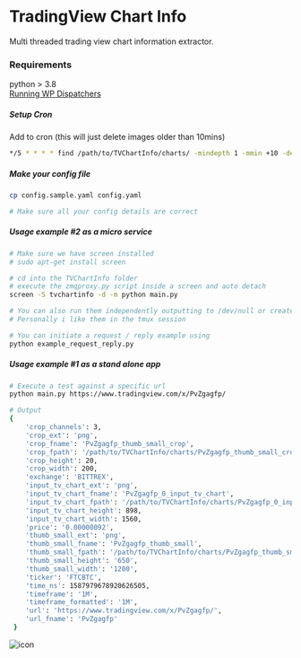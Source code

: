 # TradingView Chart Info

Multi threaded trading view chart information extractor.

### Requirements
python > 3.8  
[Running WP Dispatchers](https://github.com/Whalepool/Dispatchers)   

##### Setup Cron 
Add to cron (this will just delete images older than 10mins) 
```bash
*/5 * * * * find /path/to/TVChartInfo/charts/ -mindepth 1 -mmin +10 -delete
```

##### Make your config file
```bash
cp config.sample.yaml config.yaml

# Make sure all your config details are correct
```
  
##### Usage example #2 as a micro service   
```bash 
# Make sure we have screen installed
# sudo apt-get install screen 

# cd into the TVChartInfo folder
# execute the zmqproxy.py script inside a screen and auto detach 
screen -S tvchartinfo -d -m python main.py 

# You can also run them independently outputting to /dev/null or create service files for systemd etc.
# Personally i like them in the tmux session

# You can initiate a request / reply example using 
python example_request_reply.py 
```  

##### Usage example #1 as a stand alone app
```bash 
# Execute a test against a specific url 
python main.py https://www.tradingview.com/x/PvZgagfp/

# Output
{
	'crop_channels': 3,
	'crop_ext': 'png',
	'crop_fname': 'PvZgagfp_thumb_small_crop',
	'crop_fpath': '/path/to/TVChartInfo/charts/PvZgagfp_thumb_small_crop.png',
	'crop_height': 20,
	'crop_width': 200,
	'exchange': 'BITTREX',
	'input_tv_chart_ext': 'png',
	'input_tv_chart_fname': 'PvZgagfp_0_input_tv_chart',
	'input_tv_chart_fpath': '/path/to/TVChartInfo/charts/PvZgagfp_0_input_tv_chart.png',
	'input_tv_chart_height': 898,
	'input_tv_chart_width': 1560,
	'price': '0.00000092',
	'thumb_small_ext': 'png',
	'thumb_small_fname': 'PvZgagfp_thumb_small',
	'thumb_small_fpath': '/path/to/TVChartInfo/charts/PvZgagfp_thumb_small.png',
	'thumb_small_height': '650',
	'thumb_small_width': '1200',
	'ticker': 'FTCBTC',
	'time_ns': 1587979678920626505,
	'timeframe': '1M', 
	'timeframe_formatted': '1M',
	'url': 'https://www.tradingview.com/x/PvZgagfp/',
	'url_fname': 'PvZgagfp'
 }
```  
  
![icon](https://i.imgur.com/rj5F5zf.png)